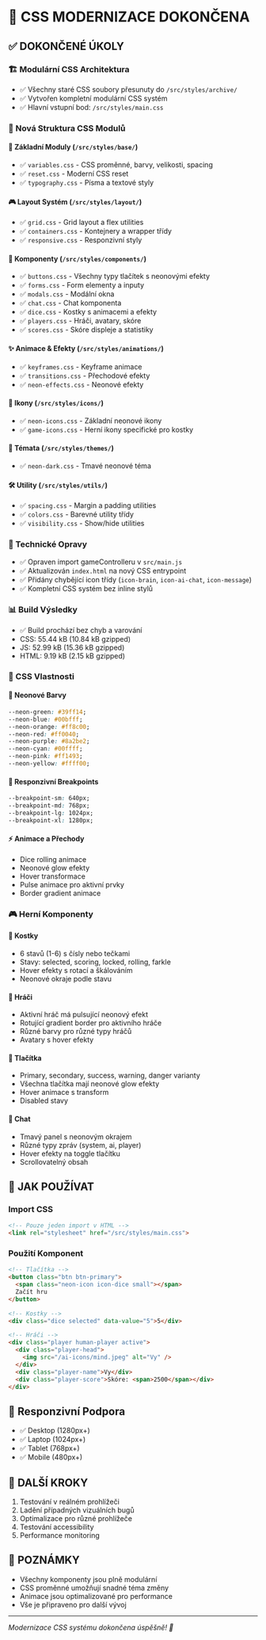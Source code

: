# 🎨 CSS MODERNIZACE DOKONČENA

## ✅ DOKONČENÉ ÚKOLY

### 🏗️ Modulární CSS Architektura
- ✅ Všechny staré CSS soubory přesunuty do `/src/styles/archive/`
- ✅ Vytvořen kompletní modulární CSS systém
- ✅ Hlavní vstupní bod: `/src/styles/main.css`

### 📁 Nová Struktura CSS Modulů

#### 🎯 Základní Moduly (`/src/styles/base/`)
- ✅ `variables.css` - CSS proměnné, barvy, velikosti, spacing
- ✅ `reset.css` - Moderní CSS reset
- ✅ `typography.css` - Písma a textové styly

#### 🎮 Layout Systém (`/src/styles/layout/`)
- ✅ `grid.css` - Grid layout a flex utilities
- ✅ `containers.css` - Kontejnery a wrapper třídy
- ✅ `responsive.css` - Responzivní styly

#### 🧩 Komponenty (`/src/styles/components/`)
- ✅ `buttons.css` - Všechny typy tlačítek s neonovými efekty
- ✅ `forms.css` - Form elementy a inputy
- ✅ `modals.css` - Modální okna
- ✅ `chat.css` - Chat komponenta
- ✅ `dice.css` - Kostky s animacemi a efekty
- ✅ `players.css` - Hráči, avatary, skóre
- ✅ `scores.css` - Skóre displeje a statistiky

#### ✨ Animace & Efekty (`/src/styles/animations/`)
- ✅ `keyframes.css` - Keyframe animace
- ✅ `transitions.css` - Přechodové efekty
- ✅ `neon-effects.css` - Neonové efekty

#### 🎨 Ikony (`/src/styles/icons/`)
- ✅ `neon-icons.css` - Základní neonové ikony
- ✅ `game-icons.css` - Herní ikony specifické pro kostky

#### 🎪 Témata (`/src/styles/themes/`)
- ✅ `neon-dark.css` - Tmavé neonové téma

#### 🛠️ Utility (`/src/styles/utils/`)
- ✅ `spacing.css` - Margin a padding utilities
- ✅ `colors.css` - Barevné utility třídy
- ✅ `visibility.css` - Show/hide utilities

### 🔧 Technické Opravy
- ✅ Opraven import gameControlleru v `src/main.js`
- ✅ Aktualizován `index.html` na nový CSS entrypoint
- ✅ Přidány chybějící icon třídy (`icon-brain`, `icon-ai-chat`, `icon-message`)
- ✅ Kompletní CSS systém bez inline stylů

### 📊 Build Výsledky
- ✅ Build prochází bez chyb a varování
- CSS: 55.44 kB (10.84 kB gzipped)
- JS: 52.99 kB (15.36 kB gzipped)
- HTML: 9.19 kB (2.15 kB gzipped)

### 🎯 CSS Vlastnosti

#### 🌈 Neonové Barvy
```css
--neon-green: #39ff14;
--neon-blue: #00bfff;
--neon-orange: #ff8c00;
--neon-red: #ff0040;
--neon-purple: #8a2be2;
--neon-cyan: #00ffff;
--neon-pink: #ff1493;
--neon-yellow: #ffff00;
```

#### 📏 Responzivní Breakpoints
```css
--breakpoint-sm: 640px;
--breakpoint-md: 768px;
--breakpoint-lg: 1024px;
--breakpoint-xl: 1280px;
```

#### ⚡ Animace a Přechody
- Dice rolling animace
- Neonové glow efekty
- Hover transformace
- Pulse animace pro aktivní prvky
- Border gradient animace

### 🎮 Herní Komponenty

#### 🎲 Kostky
- 6 stavů (1-6) s čísly nebo tečkami
- Stavy: selected, scoring, locked, rolling, farkle
- Hover efekty s rotací a škálováním
- Neonové okraje podle stavu

#### 👥 Hráči
- Aktivní hráč má pulsující neonový efekt
- Rotující gradient border pro aktivního hráče
- Různé barvy pro různé typy hráčů
- Avatary s hover efekty

#### 🔘 Tlačítka
- Primary, secondary, success, warning, danger varianty
- Všechna tlačítka mají neonové glow efekty
- Hover animace s transform
- Disabled stavy

#### 💬 Chat
- Tmavý panel s neonovým okrajem
- Různé typy zpráv (system, ai, player)
- Hover efekty na toggle tlačítku
- Scrollovatelný obsah

## 🚀 JAK POUŽÍVAT

### Import CSS
```html
<!-- Pouze jeden import v HTML -->
<link rel="stylesheet" href="/src/styles/main.css">
```

### Použití Komponent
```html
<!-- Tlačítka -->
<button class="btn btn-primary">
  <span class="neon-icon icon-dice small"></span>
  Začít hru
</button>

<!-- Kostky -->
<div class="dice selected" data-value="5">5</div>

<!-- Hráči -->
<div class="player human-player active">
  <div class="player-head">
    <img src="/ai-icons/mind.jpeg" alt="Vy" />
  </div>
  <div class="player-name">Vy</div>
  <div class="player-score">Skóre: <span>2500</span></div>
</div>
```

## 📱 Responzivní Podpora
- ✅ Desktop (1280px+)
- ✅ Laptop (1024px+) 
- ✅ Tablet (768px+)
- ✅ Mobile (480px+)

## 🔮 DALŠÍ KROKY
1. Testování v reálném prohlížeči
2. Ladění případných vizuálních bugů
3. Optimalizace pro různé prohlížeče
4. Testování accessibility
5. Performance monitoring

## 📝 POZNÁMKY
- Všechny komponenty jsou plně modulární
- CSS proměnné umožňují snadné téma změny
- Animace jsou optimalizované pro performance
- Vše je připraveno pro další vývoj

---
*Modernizace CSS systému dokončena úspěšně! 🎉*
